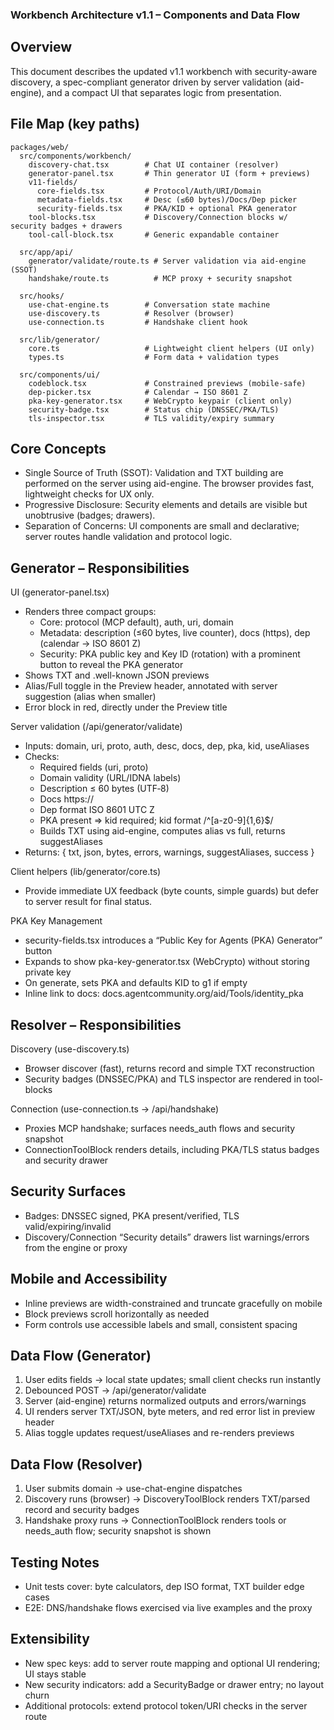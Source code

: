 ### Workbench Architecture v1.1 – Components and Data Flow

## Overview

This document describes the updated v1.1 workbench with security-aware discovery, a spec-compliant generator driven by server validation (aid-engine), and a compact UI that separates logic from presentation.

## File Map (key paths)

```
packages/web/
  src/components/workbench/
    discovery-chat.tsx        # Chat UI container (resolver)
    generator-panel.tsx       # Thin generator UI (form + previews)
    v11-fields/
      core-fields.tsx         # Protocol/Auth/URI/Domain
      metadata-fields.tsx     # Desc (≤60 bytes)/Docs/Dep picker
      security-fields.tsx     # PKA/KID + optional PKA generator
    tool-blocks.tsx           # Discovery/Connection blocks w/ security badges + drawers
    tool-call-block.tsx       # Generic expandable container

  src/app/api/
    generator/validate/route.ts # Server validation via aid-engine (SSOT)
    handshake/route.ts          # MCP proxy + security snapshot

  src/hooks/
    use-chat-engine.ts        # Conversation state machine
    use-discovery.ts          # Resolver (browser)
    use-connection.ts         # Handshake client hook

  src/lib/generator/
    core.ts                   # Lightweight client helpers (UI only)
    types.ts                  # Form data + validation types

  src/components/ui/
    codeblock.tsx             # Constrained previews (mobile-safe)
    dep-picker.tsx            # Calendar → ISO 8601 Z
    pka-key-generator.tsx     # WebCrypto keypair (client only)
    security-badge.tsx        # Status chip (DNSSEC/PKA/TLS)
    tls-inspector.tsx         # TLS validity/expiry summary
```

## Core Concepts

- Single Source of Truth (SSOT): Validation and TXT building are performed on the server using aid-engine. The browser provides fast, lightweight checks for UX only.
- Progressive Disclosure: Security elements and details are visible but unobtrusive (badges; drawers).
- Separation of Concerns: UI components are small and declarative; server routes handle validation and protocol logic.

## Generator – Responsibilities

UI (generator-panel.tsx)
- Renders three compact groups:
  - Core: protocol (MCP default), auth, uri, domain
  - Metadata: description (≤60 bytes, live counter), docs (https), dep (calendar → ISO 8601 Z)
  - Security: PKA public key and Key ID (rotation) with a prominent button to reveal the PKA generator
- Shows TXT and .well-known JSON previews
- Alias/Full toggle in the Preview header, annotated with server suggestion (alias when smaller)
- Error block in red, directly under the Preview title

Server validation (/api/generator/validate)
- Inputs: domain, uri, proto, auth, desc, docs, dep, pka, kid, useAliases
- Checks:
  - Required fields (uri, proto)
  - Domain validity (URL/IDNA labels)
  - Description ≤ 60 bytes (UTF‑8)
  - Docs https://
  - Dep format ISO 8601 UTC Z
  - PKA present ⇒ kid required; kid format /^[a-z0-9]{1,6}$/
  - Builds TXT using aid-engine, computes alias vs full, returns suggestAliases
- Returns: { txt, json, bytes, errors, warnings, suggestAliases, success }

Client helpers (lib/generator/core.ts)
- Provide immediate UX feedback (byte counts, simple guards) but defer to server result for final status.

PKA Key Management
- security-fields.tsx introduces a “Public Key for Agents (PKA) Generator” button
- Expands to show pka-key-generator.tsx (WebCrypto) without storing private key
- On generate, sets PKA and defaults KID to g1 if empty
- Inline link to docs: docs.agentcommunity.org/aid/Tools/identity_pka

## Resolver – Responsibilities

Discovery (use-discovery.ts)
- Browser discover (fast), returns record and simple TXT reconstruction
- Security badges (DNSSEC/PKA) and TLS inspector are rendered in tool-blocks

Connection (use-connection.ts → /api/handshake)
- Proxies MCP handshake; surfaces needs_auth flows and security snapshot
- ConnectionToolBlock renders details, including PKA/TLS status badges and security drawer

## Security Surfaces

- Badges: DNSSEC signed, PKA present/verified, TLS valid/expiring/invalid
- Discovery/Connection “Security details” drawers list warnings/errors from the engine or proxy

## Mobile and Accessibility

- Inline previews are width-constrained and truncate gracefully on mobile
- Block previews scroll horizontally as needed
- Form controls use accessible labels and small, consistent spacing

## Data Flow (Generator)

1) User edits fields → local state updates; small client checks run instantly
2) Debounced POST → /api/generator/validate
3) Server (aid-engine) returns normalized outputs and errors/warnings
4) UI renders server TXT/JSON, byte meters, and red error list in preview header
5) Alias toggle updates request/useAliases and re-renders previews

## Data Flow (Resolver)

1) User submits domain → use-chat-engine dispatches
2) Discovery runs (browser) → DiscoveryToolBlock renders TXT/parsed record and security badges
3) Handshake proxy runs → ConnectionToolBlock renders tools or needs_auth flow; security snapshot is shown

## Testing Notes

- Unit tests cover: byte calculators, dep ISO format, TXT builder edge cases
- E2E: DNS/handshake flows exercised via live examples and the proxy

## Extensibility

- New spec keys: add to server route mapping and optional UI rendering; UI stays stable
- New security indicators: add a SecurityBadge or drawer entry; no layout churn
- Additional protocols: extend protocol token/URI checks in the server route


